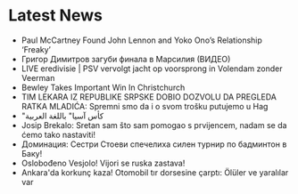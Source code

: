 # Latest News
-  Paul McCartney Found John Lennon and Yoko Ono’s Relationship ‘Freaky’
-  Григор Димитров загуби финала в Марсилия (ВИДЕО)
-  LIVE eredivisie | PSV vervolgt jacht op voorsprong in Volendam zonder Veerman
-  Bewley Takes Important Win In Christchurch
-  TIM LEKARA IZ REPUBLIKE SRPSKE DOBIO DOZVOLU DA PREGLEDA RATKA MLADIĆA: Spremni smo da i o svom trošku putujemo u Hag
-  "كأس آسيا" باللغة العربية
-  Josip Brekalo: Sretan sam što sam pomogao s prvijencem, nadam se da ćemo tako nastaviti!
-  Доминация: Сестри Стоеви спечелиха силен турнир по бадминтон в Баку!
-  Oslobođeno Vesjolo! Vijori se ruska zastava!
-  Ankara'da korkunç kaza! Otomobil tır dorsesine çarptı: Ölüler ve yaralılar var
